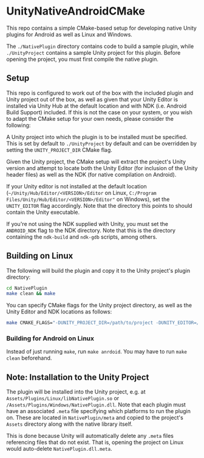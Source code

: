 # UnityNativeAndroidCMake

This repo contains a simple CMake-based setup for developing native
Unity plugins for Android as well as Linux and Windows.

The `./NativePlugin` directory contains code to build a sample plugin,
while `./UnityProject` contains a sample Unity project for this plugin.
Before opening the project, you must first compile the native plugin.

## Setup

This repo is configured to work out of the box with the included plugin
and Unity project out of the box, as well as given that your Unity
Editor is installed via Unity Hub at the default location and with NDK
(i.e. Android Build Support) included.  If this is not the case on your
system, or you wish to adapt the CMake setup for your own needs, please
consider the following:

A Unity project into which the plugin is to be installed must be
specified.  This is set by default to `./UnityProject` by default and
can be overridden by setting the `UNITY_PROJECT_DIR` CMake flag.

Given the Unity project, the CMake setup will extract the project's
Unity version and attempt to locate both the Unity Editor (for inclusion
of the Unity header files) as well as the NDK (for native compilation on
Android).

If your Unity editor is not installed at the default location
(`~/Unity/Hub/Editor/<VERSION>/Editor` on Linux,
`C:/Program Files/Unity/Hub/Editor/<VERSION>/Editor"` on Windows),
set the `UNITY_EDITOR` flag accordingly.  Note that the directory this
points to should contain the Unity executable.

If you're not using the NDK supplied with Unity, you must set the
`ANDROID_NDK` flag to the NDK directory.  Note that this is the
directory containing the `ndk-build` and `ndk-gdb` scripts, among
others.


## Building on Linux

The following will build the plugin and copy it to the Unity project's
plugin directory:

```bash
cd NativePlugin
make clean && make
```

You can specify CMake flags for the Unity project directory, as well as
the Unity Editor and NDK locations as follows:
```bash
make CMAKE_FLAGS="-DUNITY_PROJECT_DIR=/path/to/project -DUNITY_EDITOR=/path/to/Editor -DANDROID_NDK=/path/to/NDK"
```

### Building for Android on Linux
Instead of just running `make`, run `make anrdoid`.  You may have to run
`make clean` beforehand.

## Note: Installation to the Unity Project

The plugin will be installed into the Unity project, e.g. at
`Assets/Plugins/Linux/libNativePlugin.so` or
`/Assets/Plugins/Windows/NativePlugin.dll`.
Note that each plugin must have an associated `.meta` file specifying
which platforms to run the plugin on.
These are located in `NativePlugin/meta` and copied to the project's
`Assets` directory along with the native library itself.

This is done because Unity will automatically delete any `.meta` files
referencing files that do not exist.  That is, opening the project on
Linux would auto-delete `NativePlugin.dll.meta`.
